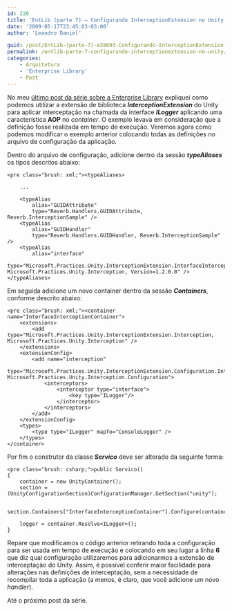 ```yaml
---
id: 226
title: 'EntLib (parte 7) – Configurando InterceptionExtension no Unity'
date: '2009-05-17T23:45:03-03:00'
author: 'Leandro Daniel'

guid: /post/EntLib-(parte-7)-e28093-Configurando-InterceptionExtension-no-Unity.aspx
permalink: /entlib-parte-7-configurando-interceptionextension-no-unity/
categories:
    - Arquitetura
    - 'Enterprise Library'
    - Post
---
```


No meu [último post da série sobre a Enterprise Library](http://www.leandrodaniel.com//post/EntLib-(parte-6)-e28093-Interceptacao-de-chamada-de-interface-com-o-Unity) expliquei como podemos utilizar a extensão de biblioteca ***InterceptionExtension*** do Unity para aplicar interceptação na chamada da interface ***ILogger*** aplicando uma característica **AOP** no *container*. O exemplo levava em consideração que a definição fosse realizada em tempo de execução. Veremos agora como podemos modificar o exemplo anterior colocando todas as definições no arquivo de configuração da aplicação.

Dentro do arquivo de configuração, adicione dentro da sessão ***typeAliases*** os tipos descritos abaixo:

```
<pre class="brush: xml;"><typeAliases>
 
    ...

    <typeAlias 
        alias="GUIDAttribute" 
        type="Reverb.Handlers.GUIDAttribute, Reverb.InterceptionSample" />
    <typeAlias 
        alias="GUIDHandler" 
        type="Reverb.Handlers.GUIDHandler, Reverb.InterceptionSample" />
    <typeAlias 
        alias="interface" 
        type="Microsoft.Practices.Unity.InterceptionExtension.InterfaceInterceptor, Microsoft.Practices.Unity.Interception, Version=1.2.0.0" />
</typeAliases>
```

Em seguida adicione um novo container dentro da sessão ***Containers***, conforme descrito abaixo:

```
<pre class="brush: xml;"><container name="InterfaceInterceptionContainer">
    <extensions>
        <add type="Microsoft.Practices.Unity.InterceptionExtension.Interception, Microsoft.Practices.Unity.Interception" />
    </extensions>
    <extensionConfig>
        <add name="interception"
            type="Microsoft.Practices.Unity.InterceptionExtension.Configuration.InterceptionConfigurationElement, Microsoft.Practices.Unity.Interception.Configuration">
            <interceptors>
                <interceptor type="interface">                                
                    <key type="ILogger"/>
                </interceptor>                            
            </interceptors>
        </add>
    </extensionConfig>
    <types>
        <type type="ILogger" mapTo="ConsoleLogger" />
    </types>
</container>
```

Por fim o construtor da classe ***Servico*** deve ser alterado da seguinte forma:

```
<pre class="brush: csharp;">public Servico()
{
    container = new UnityContainer(); 
    section = (UnityConfigurationSection)ConfigurationManager.GetSection("unity");
    
    section.Containers["InterfaceInterceptionContainer"].Configure(container);            
    
    logger = container.Resolve<ILogger>();
}
```

Repare que modificamos o código anterior retirando toda a configuração para ser usada em tempo de execução e colocando em seu lugar a linha **6** que diz qual configuração utilizaremos para adicionarmos a extensão de interceptação do Unity. Assim, é possível conferir maior facilidade para alterações nas definições de interceptação, sem a necessidade de recompilar toda a aplicação (a menos, é claro, que você adicione um novo *handler*).

Até o próximo post da série.
